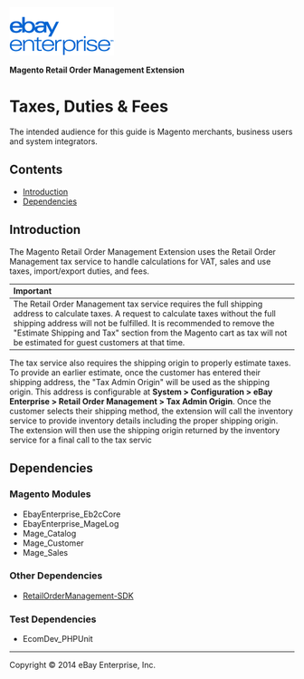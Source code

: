 ![ebay logo](/docs/static/logo-vert.png)

**Magento Retail Order Management Extension**
# Taxes, Duties & Fees

The intended audience for this guide is Magento merchants, business users and system integrators.

## Contents

- [Introduction](#introduction)
- [Dependencies](#dependencies)

## Introduction

The Magento Retail Order Management Extension uses the Retail Order Management tax service to handle calculations for VAT, sales and use taxes, import/export duties, and fees.

| Important |
|:----------|
| The Retail Order Management tax service requires the full shipping address to calculate taxes. A request to calculate taxes without the full shipping address will not be fulfilled. It is recommended to remove the "Estimate Shipping and Tax" section from the Magento cart as tax will not be estimated for guest customers at that time. |

The tax service also requires the shipping origin to properly estimate taxes. To provide an earlier estimate, once the customer has entered their shipping address, the "Tax Admin Origin" will be used as the shipping origin. This address is configurable at **System > Configuration > eBay Enterprise > Retail Order Management > Tax Admin Origin**. Once the customer selects their shipping method, the extension will call the inventory service to provide inventory details including the proper shipping origin. The extension will then use the shipping origin returned by the inventory service for a final call to the tax servic

## Dependencies

### Magento Modules

- EbayEnterprise_Eb2cCore
- EbayEnterprise_MageLog
- Mage_Catalog
- Mage_Customer
- Mage_Sales

### Other Dependencies

- [RetailOrderManagement-SDK](https://github.com/eBayEnterprise/RetailOrderManagement-SDK)

### Test Dependencies

- EcomDev_PHPUnit

- - -
Copyright © 2014 eBay Enterprise, Inc.
